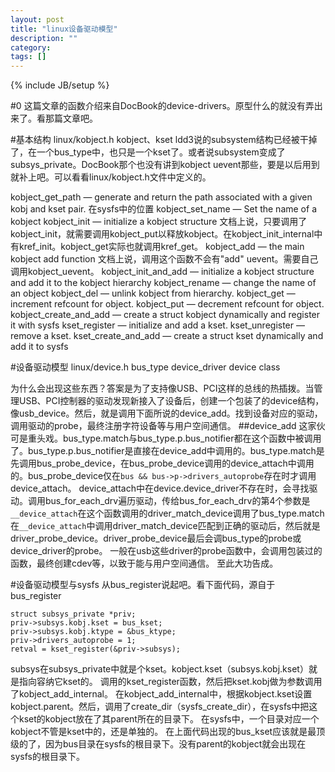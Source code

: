 ```yaml
---
layout: post
title: "linux设备驱动模型"
description: ""
category: 
tags: []
---
```

{% include JB/setup %}

#0
这篇文章的函数介绍来自DocBook的device-drivers。原型什么的就没有弄出来了。看那篇文章吧。

#基本结构
linux/kobject.h
kobject、kset
ldd3说的subsystem结构已经被干掉了，在一个bus_type中，也只是一个kset了。或者说subsystem变成了subsys_private。DocBook那个也没有讲到kobject uevent那些，要是以后用到就补上吧。可以看看linux/kobject.h文件中定义的。


kobject_get_path — generate and return the path associated with a given kobj and kset pair.
在sysfs中的位置
kobject_set_name — Set the name of a kobject
kobject_init — initialize a kobject structure
文档上说，只要调用了kobject_init，就需要调用kobject_put以释放kobject。在kobject_init_internal中有kref_init。kobject_get实际也就调用kref_get。
kobject_add — the main kobject add function
文档上说，调用这个函数不会有"add" uevent。需要自己调用kobject_uevent。
kobject_init_and_add — initialize a kobject structure and add it to the kobject hierarchy
kobject_rename — change the name of an object
kobject_del — unlink kobject from hierarchy.
kobject_get — increment refcount for object.
kobject_put — decrement refcount for object.
kobject_create_and_add — create a struct kobject dynamically and register it with sysfs
kset_register — initialize and add a kset.
kset_unregister — remove a kset.
kset_create_and_add — create a struct kset dynamically and add it to sysfs


#设备驱动模型
linux/device.h
bus_type device_driver device class

为什么会出现这些东西？答案是为了支持像USB、PCI这样的总线的热插拨。当管理USB、PCI控制器的驱动发现新接入了设备后，创建一个包装了的device结构，像usb_device。然后，就是调用下面所说的device_add。找到设备对应的驱动，调用驱动的probe，最终注册字符设备等与用户空间通信。
##device_add
这家伙可是重头戏。bus_type.match与bus_type.p.bus_notifier都在这个函数中被调用了。bus_type.p.bus_notifier是直接在device_add中调用的。bus_type.match是先调用bus_probe_device，在bus_probe_device调用的device_attach中调用的。bus_probe_device仅在`bus && bus->p->drivers_autoprobe`存在时才调用device_attach。
device_attach中在device.device_driver不存在时，会寻找驱动。调用bus_for_each_drv遍历驱动，传给bus_for_each_drv的第4个参数是`__device_attach`在这个函数调用的driver_match_device调用了bus_type.match
在`__device_attach`中调用driver_match_device匹配到正确的驱动后，然后就是driver_probe_device。driver_probe_device最后会调bus_type的probe或device_driver的probe。
一般在usb这些driver的probe函数中，会调用包装过的函数，最终创建cdev等，以致于能与用户空间通信。
至此大功告成。

#设备驱动模型与sysfs
从bus_register说起吧。看下面代码，源自于bus_register

    struct subsys_private *priv;
    priv->subsys.kobj.kset = bus_kset;
    priv->subsys.kobj.ktype = &bus_ktype;
    priv->drivers_autoprobe = 1; 
    retval = kset_register(&priv->subsys); 

subsys在subsys_private中就是个kset。kobject.kset（subsys.kobj.kset）就是指向容纳它kset的。
调用的kset_register函数，然后把kset.kobj做为参数调用了kobject_add_internal。
在kobject_add_internal中，根据kobject.kset设置kobject.parent。然后，调用了create_dir（sysfs_create_dir），在sysfs中把这个kset的kobject放在了其parent所在的目录下。
在sysfs中，一个目录对应一个kobject不管是kset中的，还是单独的。
在上面代码出现的bus_kset应该就是最顶级的了，因为bus目录在sysfs的根目录下。没有parent的kobject就会出现在sysfs的根目录下。
